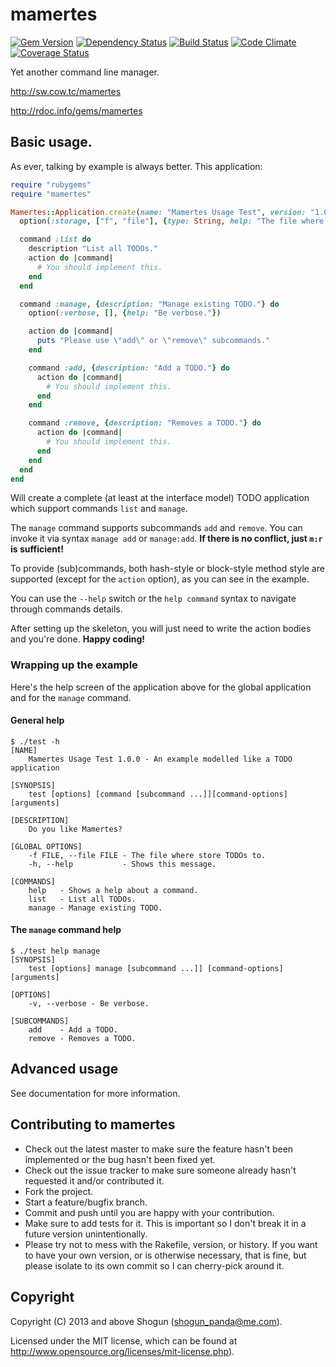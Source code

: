 # mamertes

[![Gem Version](https://badge.fury.io/rb/mamertes.png)](http://badge.fury.io/rb/mamertes)
[![Dependency Status](https://gemnasium.com/ShogunPanda/mamertes.png?travis)](https://gemnasium.com/ShogunPanda/mamertes)
[![Build Status](https://secure.travis-ci.org/ShogunPanda/mamertes.png?branch=master)](http://travis-ci.org/ShogunPanda/mamertes)
[![Code Climate](https://codeclimate.com/github/ShogunPanda/mamertes.png)](https://codeclimate.com/github/ShogunPanda/mamertes)
[![Coverage Status](https://coveralls.io/repos/ShogunPanda/mamertes/badge.png)](https://coveralls.io/r/ShogunPanda/mamertes)

Yet another command line manager.

http://sw.cow.tc/mamertes

http://rdoc.info/gems/mamertes

## Basic usage.

As ever, talking by example is always better.
This application:

```ruby
require "rubygems"
require "mamertes"

Mamertes::Application.create(name: "Mamertes Usage Test", version: "1.0.0", description: "An example modelled like a TODO application", banner: "Do you like Mamertes?") do
  option(:storage, ["f", "file"], {type: String, help: "The file where store TODOs to.", meta: "FILE"})

  command :list do
    description "List all TODOs."
    action do |command|
      # You should implement this.
    end
  end

  command :manage, {description: "Manage existing TODO."} do
    option(:verbose, [], {help: "Be verbose."})

    action do |command|
      puts "Please use \"add\" or \"remove\" subcommands."
    end

    command :add, {description: "Add a TODO."} do
      action do |command|
        # You should implement this.
      end
    end

    command :remove, {description: "Removes a TODO."} do
      action do |command|
        # You should implement this.
      end
    end
  end
end
```

Will create a complete (at least at the interface model) TODO application which support commands `list` and `manage`.

The `manage` command supports subcommands `add` and `remove`. You can invoke it via syntax `manage add` or `manage:add`. **If there is no conflict, just `m:r` is sufficient!**

To provide (sub)commands, both hash-style or block-style method style are supported (except for the `action` option), as you can see in the example.

You can use the `--help` switch or the `help command` syntax to navigate through commands details.

After setting up the skeleton, you will just need to write the action bodies and you're done. **Happy coding!**

### Wrapping up the example
Here's the help screen of the application above for the global application and for the `manage` command.

#### General help

```
$ ./test -h
[NAME]
    Mamertes Usage Test 1.0.0 - An example modelled like a TODO application

[SYNOPSIS]
    test [options] [command [subcommand ...]][command-options] [arguments]

[DESCRIPTION]
    Do you like Mamertes?

[GLOBAL OPTIONS]
    -f FILE, --file FILE - The file where store TODOs to.
    -h, --help           - Shows this message.

[COMMANDS]
    help   - Shows a help about a command.
    list   - List all TODOs.
    manage - Manage existing TODO.
```

#### The `manage` command help

```
$ ./test help manage
[SYNOPSIS]
    test [options] manage [subcommand ...]] [command-options] [arguments]

[OPTIONS]
    -v, --verbose - Be verbose.

[SUBCOMMANDS]
    add    - Add a TODO.
    remove - Removes a TODO.
```


## Advanced usage

See documentation for more information.

## Contributing to mamertes

* Check out the latest master to make sure the feature hasn't been implemented or the bug hasn't been fixed yet.
* Check out the issue tracker to make sure someone already hasn't requested it and/or contributed it.
* Fork the project.
* Start a feature/bugfix branch.
* Commit and push until you are happy with your contribution.
* Make sure to add tests for it. This is important so I don't break it in a future version unintentionally.
* Please try not to mess with the Rakefile, version, or history. If you want to have your own version, or is otherwise necessary, that is fine, but please isolate to its own commit so I can cherry-pick around it.

## Copyright

Copyright (C) 2013 and above Shogun (shogun_panda@me.com).

Licensed under the MIT license, which can be found at http://www.opensource.org/licenses/mit-license.php).
